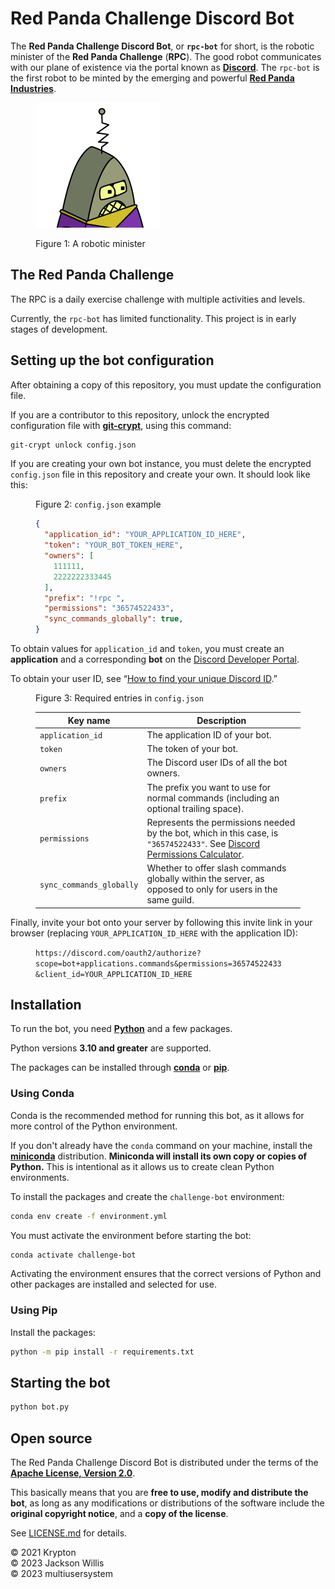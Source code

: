 # Red Panda Challenge Discord Bot

The **Red Panda Challenge Discord Bot**, or **`rpc-bot`** for short, is the robotic minister of the **Red Panda Challenge** (**RPC**). The good robot communicates with our plane of existence via the portal known as **[Discord](https://discord.com/)**. The `rpc-bot` is the first robot to be minted by the emerging and powerful **[Red Panda Industries](https://github.com/red-panda-industries)**.

<figure>
  <img alt="Preacherbot from Futurama" src="images/preacherbot.png" height=200 width=200>
  <figcaption>

  Figure&nbsp;1: A robotic minister

  </figcaption>
</figure>

## The Red Panda Challenge

The RPC is a daily exercise challenge with multiple activities and levels.

Currently, the `rpc-bot` has limited functionality. This project is in early stages of development.

## Setting up the bot configuration

After obtaining a copy of this repository, you must update the configuration file.

If you are a contributor to this repository, unlock the encrypted configuration file with **[git-crypt](https://www.agwa.name/projects/git-crypt/)**, using this command:

```bash
git-crypt unlock config.json
```

If you are creating your own bot instance, you must delete the encrypted `config.json` file in this repository and create your own. It should look like this:

<figure>
<figcaption>

Figure&nbsp;2: `config.json` example

</figcaption>

```json
{
  "application_id": "YOUR_APPLICATION_ID_HERE",
  "token": "YOUR_BOT_TOKEN_HERE",
  "owners": [
    111111,
    2222222333445
  ],
  "prefix": "!rpc ",
  "permissions": "36574522433",
  "sync_commands_globally": true,
}
```

</figure>

To obtain values for `application_id` and `token`, you must create an **application** and a corresponding **bot** on the [Discord Developer Portal](https://discord.com/developers/applications).

To obtain your user ID, see &ldquo;[How to find your unique Discord ID](http://web.archive.org/web/20230313045358/https://www.businessinsider.com/guides/tech/discord-id).&rdquo;

<figure>
<figcaption>

Figure&nbsp;3: Required entries in `config.json`

</figcaption>
<table>
  <thead>
    <tr>
      <th>Key name</th>
      <th>Description</th>
    </tr>
  </thead>
  <tbody>
    <tr>
      <td><code>application_id</code></td>
      <td>The application ID of your bot.</td>
    </tr>
    <tr>
      <td><code>token</code></td>
      <td>The token of your bot.</td>
    </tr>
    <tr>
      <td><code>owners</code></td>
      <td>The Discord user IDs of all the bot owners.</td>
    </tr>
    <tr>
      <td><code>prefix</code></td>
      <td>The prefix you want to use for normal commands (including an optional trailing space).</td>
    </tr>
    <tr>
      <td><code>permissions</code></td>
      <td>Represents the permissions needed by the bot, which in this case, is <code>"36574522433"</code>. See <a href="https://discordapi.com/permissions.html">Discord Permissions Calculator</a>.</td>
    </tr>
    <tr>
      <td><code>sync_commands_globally</code></td>
      <td>Whether to offer slash commands globally within the server, as opposed to only for users in the same guild.</td>
  </tbody>
</table>
</figure>

Finally, invite your bot onto your server by following this invite link in your browser (replacing `YOUR_APPLICATION_ID_HERE` with the application ID):

<!-- https://discord.com/oauth2/authorize?scope=bot+applications.commands&permissions=36574522433&client_id=YOUR_APPLICATION_ID_HERE -->

<figure>
<code>https:<span>//</span>discord.com/oauth2/authorize<wbr>?scope=bot+applications.commands<wbr>&permissions=36574522433<wbr>&client_id=YOUR_APPLICATION_ID_HERE</strong></code>
</figure>

## Installation

To run the bot, you need **[Python](https://www.python.org/)** and a few packages.

Python versions **3.10 and&nbsp;greater** are supported.

The packages can be installed through **[conda](https://docs.conda.io/en/latest/)** or **[pip](https://pypi.org/project/pip/)**.

### Using Conda

Conda is the recommended method for running this bot, as it allows for more control of the Python environment.

If you don't already have the `conda` command on your machine, install the **[miniconda](https://docs.conda.io/en/latest/miniconda.html)** distribution. **Miniconda will install its own copy or copies of Python.** This is intentional as it allows us to create clean Python environments.

To install the packages and create the `challenge-bot` environment:

```bash
conda env create -f environment.yml
```

You must activate the environment before starting the bot:

```bash
conda activate challenge-bot
```

Activating the environment ensures that the correct versions of Python and other packages are installed and selected for use.

### Using Pip

Install the packages:

```bash
python -m pip install -r requirements.txt
```

## Starting the bot

```bash
python bot.py
```

## Open source

The Red Panda Challenge Discord Bot is distributed under the terms of the **[Apache License, Version&nbsp;2.0](https://en.wikipedia.org/wiki/Apache_License)**.

This basically means that you are **free to use, modify and distribute the bot**, as long as any modifications or distributions of the software include the **original copyright notice**, and a **copy of the license**.

See [LICENSE.md](LICENSE.md) for details.

&copy; 2021 Krypton <br>
&copy; 2023 Jackson Willis <br>
&copy; 2023 multiusersystem